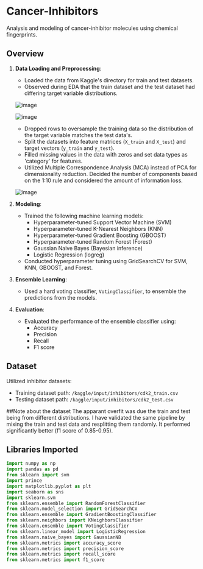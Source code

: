 # Cancer-Inhibitors
Analysis and modeling of cancer-inhibitor molecules using chemical fingerprints.

## Overview

1. **Data Loading and Preprocessing**: 
    - Loaded the data from Kaggle's directory for train and test datasets.
    - Observed during EDA that the train dataset and the test dataset had differing target variable distributions.

    ![image](https://github.com/GyulaMaloveczky/Cancer-Inhibitors/assets/117769460/3c2c6ade-6cc6-404f-8469-940c08500469)

    ![image](https://github.com/GyulaMaloveczky/Cancer-Inhibitors/assets/117769460/f56dee42-e1d3-4a64-86fb-a3a182999efd)

    - Dropped rows to oversample the training data so the distribution of the target variable matches the test data's.
    - Split the datasets into feature matrices (`X_train` and `X_test`) and target vectors (`y_train` and `y_test`).
    - Filled missing values in the data with zeros and set data types as 'category' for features.
    - Utilized Multiple Correspondence Analysis (MCA) instead of PCA for dimensionality reduction. Decided the number of components based on the 1:10 rule and considered the amount of information loss.
    
    ![image](https://github.com/GyulaMaloveczky/Cancer-Inhibitors/assets/117769460/d51dc5ce-306a-439e-a95a-9ff1a1e9f459)


2. **Modeling**: 
    - Trained the following machine learning models:
      * Hyperparameter-tuned Support Vector Machine (SVM)
      * Hyperparameter-tuned K-Nearest Neighbors (KNN)
      * Hyperparameter-tuned Gradient Boosting (GBOOST)
      * Hyperparameter-tuned Random Forest (Forest)
      * Gaussian Naive Bayes (Bayesian inference)
      * Logistic Regression (logreg)
    - Conducted hyperparameter tuning using GridSearchCV for SVM, KNN, GBOOST, and Forest.

3. **Ensemble Learning**:
    - Used a hard voting classifier, `VotingClassifier`, to ensemble the predictions from the models.

4. **Evaluation**:
    - Evaluated the performance of the ensemble classifier using:
      * Accuracy
      * Precision
      * Recall
      * F1 score

## Dataset

Utilized inhibitor datasets:
- Training dataset path: `/kaggle/input/inhibitors/cdk2_train.csv`
- Testing dataset path: `/kaggle/input/inhibitors/cdk2_test.csv`

##Note about the dataset
The apparant overfit was due the train and test being from different distributions. I have validated the same pipeline by mixing the train and test data and resplitting them randomly. It performed significantly better (f1 score of 0.85-0.95). 
## Libraries Imported

```python
import numpy as np 
import pandas as pd 
from sklearn import svm
import prince
import matplotlib.pyplot as plt
import seaborn as sns
import sklearn.svm
from sklearn.ensemble import RandomForestClassifier
from sklearn.model_selection import GridSearchCV
from sklearn.ensemble import GradientBoostingClassifier
from sklearn.neighbors import KNeighborsClassifier
from sklearn.ensemble import VotingClassifier
from sklearn.linear_model import LogisticRegression
from sklearn.naive_bayes import GaussianNB
from sklearn.metrics import accuracy_score
from sklearn.metrics import precision_score
from sklearn.metrics import recall_score
from sklearn.metrics import f1_score

